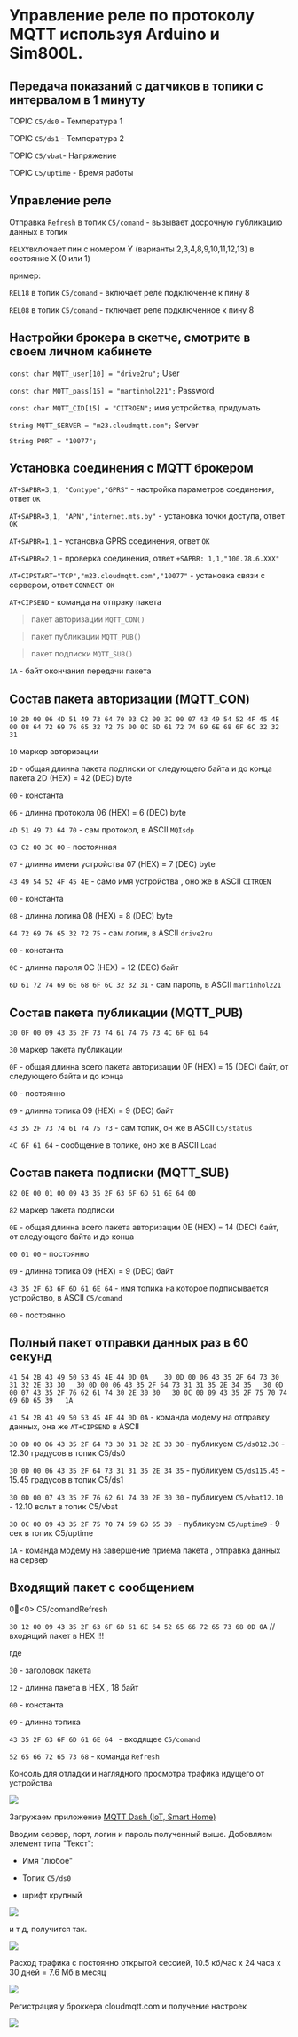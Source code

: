 # Управление реле по протоколу MQTT используя Arduino и Sim800L.

## Передача показаний с датчиков в топики c интервалом в 1 минуту

TOPIC `C5/ds0` - Температура 1

TOPIC `C5/ds1` - Температура 2

TOPIC `C5/vbat`- Напряжение

TOPIC `C5/uptime` - Время работы

## Управление реле  

Отправка `Refresh` в топик `C5/comand` - вызывает досрочную публикацию данных в топик

`RELXY`включает пин с номером Y (варианты 2,3,4,8,9,10,11,12,13) в состояние X (0 или 1)

 пример:

`REL18` в топик `C5/comand` - включает реле подключенне к пину 8

`REL08` в топик `C5/comand` - тключает реле подключенное к пину 8

## Настройки брокера в скетче, смотрите в своем личном кабинете

`const char MQTT_user[10] = "drive2ru";`      User

`const char MQTT_pass[15] = "martinhol221";`  Password   

`const char MQTT_CID[15] = "CITROEN";`        имя устройства, придумать

`String MQTT_SERVER = "m23.cloudmqtt.com";`  Server

`String PORT = "10077";`                  

## Установка соединения с MQTT брокером

`AT+SAPBR=3,1, "Contype","GPRS"` - настройка параметров соединения, ответ `OK`

`AT+SAPBR=3,1, "APN","internet.mts.by"` - установка точки доступа, ответ `OK` 

`AT+SAPBR=1,1` - установка GPRS соединения, ответ `OK` 

`AT+SAPBR=2,1` - проверка соединения, ответ `+SAPBR: 1,1,"100.78.6.XXX"`

`AT+CIPSTART="TCP","m23.cloudmqtt.com","10077"` - установка связи с сервером, ответ `CONNECT OK`

`AT+CIPSEND` - команда на отпраку пакета

> пакет авторизации `MQTT_CON()` 

> пакет публикации `MQTT_PUB()`

> пакет подписки `MQTT_SUB()`

`1A` - байт окончания передачи пакета

## Состав пакета авторизации (MQTT_CON) 

`10 2D 00 06 4D 51 49 73 64 70 03 C2 00 3C 00 07 43 49 54 52 4F 45 4E 00 08 64 72 69 76 65 32 72 75 00 0C 6D 61 72 74 69 6E 68 6F 6C 32 32 31 `


`10` маркер авторизации

`2D` - общая длинна пакета подписки от следующего байта и до конца пакета 2D (HEX)  = 42 (DEC) byte

`00` - константа

`06` - длинна протокола 06 (HEX)  = 6 (DEC) byte

`4D 51 49 73 64 70` - сам протокол, в ASCII  `MQIsdp`

`03 C2 00 3C 00` - постоянная

`07` - длинна имени устройства 07 (HEX)  = 7 (DEC)  byte

`43 49 54 52 4F 45 4E` - само имя устройства , оно же в ASCII  `CITROEN`

`00`  - константа

`08` - длинна логина 08 (HEX)  = 8 (DEC)  byte

`64 72 69 76 65 32 72 75` - сам логин, в ASCII  `drive2ru`

`00`  - константа

`0C` - длинна пароля 0C (HEX)  = 12 (DEC) байт

`6D 61 72 74 69 6E 68 6F 6C 32 32 31`  - сам пароль, в ASCII  `martinhol221`

## Состав пакета публикации (MQTT_PUB) 

`30 0F 00 09 43 35 2F 73 74 61 74 75 73 4C 6F 61 64 `

`30` маркер пакета публикации

`0F` - общая длинна всего пакета авторизации 0F (HEX)  = 15 (DEC) байт, от следующего байта и до конца

`00` - постоянно

`09` - длинна топика 09 (HEX)  = 9 (DEC) байт

`43 35 2F 73 74 61 74 75 73` - сам топик, он же в ASCII  `C5/status`

`4C 6F 61 64` - сообщение в топике, оно же в ASCII  `Load`

## Состав пакета подписки (MQTT_SUB) 

`82 0E 00 01 00 09 43 35 2F 63 6F 6D 61 6E 64 00 `

`82` маркер пакета подписки

`0E` - общая длинна всего пакета авторизации 0E (HEX)  = 14 (DEC) байт, от следующего байта и до конца

`00 01 00` - постоянно

`09` - длинна топика 09 (HEX)  = 9 (DEC) байт

`43 35 2F 63 6F 6D 61 6E 64` - имя топика на которое подписывается устройство, в ASCII  `C5/comand`

`00` - постоянно

## Полный пакет отправки данных раз в 60 секунд

`41 54 2B 43 49 50 53 45 4E 44 0D 0A    30 0D 00 06 43 35 2F 64 73 30 31 32 2E 33 30   30 0D 00 06 43 35 2F 64 73 31 31 35 2E 34 35   30 0D 00 07 43 35 2F 76 62 61 74 30 2E 30 30   30 0C 00 09 43 35 2F 75 70 74 69 6D 65 39   1A`

`41 54 2B 43 49 50 53 45 4E 44 0D 0A` -  команда модему на отправку данных, она же `AT+CIPSEND` в ASCII

`30 0D 00 06 43 35 2F 64 73 30 31 32 2E 33 30` - публикуем  `C5/ds012.30` - 12.30 градусов в топик C5/ds0

`30 0D 00 06 43 35 2F 64 73 31 31 35 2E 34 35` - публикуем  `C5/ds115.45` - 15.45 градусов в топик C5/ds1

`30 0D 00 07 43 35 2F 76 62 61 74 30 2E 30 30` - публикуем  `C5/vbat12.10` - 12.10 вольт в топик C5/vbat

`30 0C 00 09 43 35 2F 75 70 74 69 6D 65 39 ` - публикуем  `C5/uptime9` - 9 сек в топик C5/uptime

`1A` - команда модему на завершение приема пакета , отправка данных на сервер


## Входящий пакет с сообщением


0<0>	C5/comandRefresh

`30 12 00 09 43 35 2F 63 6F 6D 61 6E 64 52 65 66 72 65 73 68 0D 0A`   // входящий пакет в HEX !!!

где        

`30` - заголовок пакета

`12` - длинна пакета в HEX , 18 байт 

`00` - константа

`09` - длинна топика

`43 35 2F 63 6F 6D 61 6E 64 ` - входящее `C5/comand`

`52 65 66 72 65 73 68` - команда `Refresh`


Консоль для отладки и наглядного просмотра трафика идущего от устройства

![](https://github.com/martinhol221/SIM800L_MQTT/blob/master/other/mqtt-4.jpg)

Загружаем приложение [MQTT Dash (IoT, Smart Home)](https://play.google.com/store/apps/details?id=net.routix.mqttdash&hl=ru)

Вводим сервер, порт, логин и пароль полученный выше. Добовляем элемент типа "Текст":

*  Имя "любое"

* Топик `C5/ds0`

* шрифт крупный

![](https://github.com/martinhol221/SIM800L_MQTT/blob/master/other/mqtt-6.jpg)

и т д, получится так.

![](https://github.com/martinhol221/SIM800L_MQTT/blob/master/other/mqtt-5.jpg)

Расход трафика с постоянно открытой сессией, 10.5 кб/час х 24 часа х 30 дней = 7.6 Мб в месяц  

![](https://github.com/martinhol221/SIM800L_MQTT/blob/master/other/mqtttrafic.JPG)

Регистрация у броккера cloudmqtt.com и получение настроек

![](https://github.com/martinhol221/SIM800L_MQTT/blob/master/other/mqtt-9.jpg)



